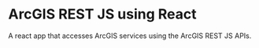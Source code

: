 # ArcGIS REST JS using React

A react app that accesses ArcGIS services using the ArcGIS REST JS APIs.
